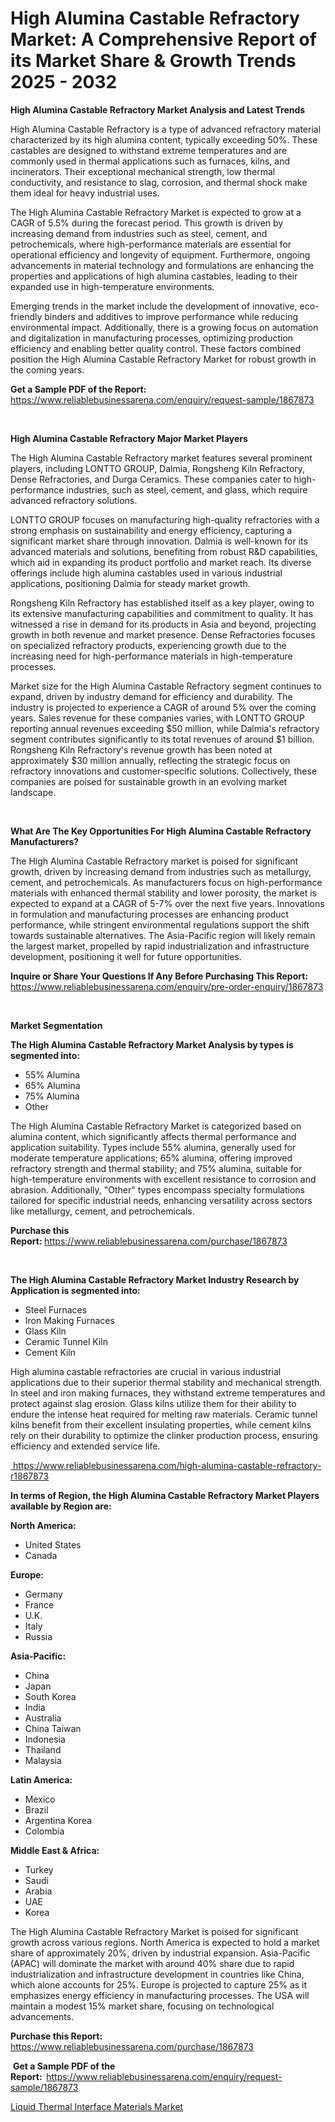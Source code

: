 <p><h1>High Alumina Castable Refractory Market: A Comprehensive Report of its Market Share & Growth Trends 2025 - 2032</h1></p><p><strong>High Alumina Castable Refractory Market Analysis and Latest Trends</strong></p>
<p><p>High Alumina Castable Refractory is a type of advanced refractory material characterized by its high alumina content, typically exceeding 50%. These castables are designed to withstand extreme temperatures and are commonly used in thermal applications such as furnaces, kilns, and incinerators. Their exceptional mechanical strength, low thermal conductivity, and resistance to slag, corrosion, and thermal shock make them ideal for heavy industrial uses.</p><p>The High Alumina Castable Refractory Market is expected to grow at a CAGR of 5.5% during the forecast period. This growth is driven by increasing demand from industries such as steel, cement, and petrochemicals, where high-performance materials are essential for operational efficiency and longevity of equipment. Furthermore, ongoing advancements in material technology and formulations are enhancing the properties and applications of high alumina castables, leading to their expanded use in high-temperature environments.</p><p>Emerging trends in the market include the development of innovative, eco-friendly binders and additives to improve performance while reducing environmental impact. Additionally, there is a growing focus on automation and digitalization in manufacturing processes, optimizing production efficiency and enabling better quality control. These factors combined position the High Alumina Castable Refractory Market for robust growth in the coming years.</p></p>
<p><strong>Get a Sample PDF of the Report:&nbsp;</strong> <a href="https://www.reliablebusinessarena.com/enquiry/request-sample/1867873?utm_campaign=3575&utm_medium=2&utm_source=Github&utm_content=ia&utm_term=01042025&utm_id=high-alumina-castable-refractory">https://www.reliablebusinessarena.com/enquiry/request-sample/1867873</a></p>
<p>&nbsp;</p>
<p><strong>High Alumina Castable Refractory Major Market Players</strong></p>
<p><p>The High Alumina Castable Refractory market features several prominent players, including LONTTO GROUP, Dalmia, Rongsheng Kiln Refractory, Dense Refractories, and Durga Ceramics. These companies cater to high-performance industries, such as steel, cement, and glass, which require advanced refractory solutions.</p><p>LONTTO GROUP focuses on manufacturing high-quality refractories with a strong emphasis on sustainability and energy efficiency, capturing a significant market share through innovation. Dalmia is well-known for its advanced materials and solutions, benefiting from robust R&D capabilities, which aid in expanding its product portfolio and market reach. Its diverse offerings include high alumina castables used in various industrial applications, positioning Dalmia for steady market growth.</p><p>Rongsheng Kiln Refractory has established itself as a key player, owing to its extensive manufacturing capabilities and commitment to quality. It has witnessed a rise in demand for its products in Asia and beyond, projecting growth in both revenue and market presence. Dense Refractories focuses on specialized refractory products, experiencing growth due to the increasing need for high-performance materials in high-temperature processes.</p><p>Market size for the High Alumina Castable Refractory segment continues to expand, driven by industry demand for efficiency and durability. The industry is projected to experience a CAGR of around 5% over the coming years. Sales revenue for these companies varies, with LONTTO GROUP reporting annual revenues exceeding $50 million, while Dalmia's refractory segment contributes significantly to its total revenues of around $1 billion. Rongsheng Kiln Refractory's revenue growth has been noted at approximately $30 million annually, reflecting the strategic focus on refractory innovations and customer-specific solutions. Collectively, these companies are poised for sustainable growth in an evolving market landscape.</p></p>
<p>&nbsp;</p>
<p><strong>What Are The Key Opportunities For High Alumina Castable Refractory Manufacturers?</strong></p>
<p><p>The High Alumina Castable Refractory market is poised for significant growth, driven by increasing demand from industries such as metallurgy, cement, and petrochemicals. As manufacturers focus on high-performance materials with enhanced thermal stability and lower porosity, the market is expected to expand at a CAGR of 5-7% over the next five years. Innovations in formulation and manufacturing processes are enhancing product performance, while stringent environmental regulations support the shift towards sustainable alternatives. The Asia-Pacific region will likely remain the largest market, propelled by rapid industrialization and infrastructure development, positioning it well for future opportunities.</p></p>
<p><strong>Inquire or Share Your Questions If Any Before Purchasing This Report:</strong> <a href="https://www.reliablebusinessarena.com/enquiry/pre-order-enquiry/1867873?utm_campaign=3575&utm_medium=2&utm_source=Github&utm_content=ia&utm_term=01042025&utm_id=high-alumina-castable-refractory">https://www.reliablebusinessarena.com/enquiry/pre-order-enquiry/1867873</a></p>
<p>&nbsp;</p>
<p><strong>Market Segmentation</strong></p>
<p><strong>The High Alumina Castable Refractory Market Analysis by types is segmented into:</strong></p>
<p><ul><li>55% Alumina</li><li>65% Alumina</li><li>75% Alumina</li><li>Other</li></ul></p>
<p><p>The High Alumina Castable Refractory Market is categorized based on alumina content, which significantly affects thermal performance and application suitability. Types include 55% alumina, generally used for moderate temperature applications; 65% alumina, offering improved refractory strength and thermal stability; and 75% alumina, suitable for high-temperature environments with excellent resistance to corrosion and abrasion. Additionally, "Other" types encompass specialty formulations tailored for specific industrial needs, enhancing versatility across sectors like metallurgy, cement, and petrochemicals.</p></p>
<p><strong>Purchase this Report:&nbsp;</strong><a href="https://www.reliablebusinessarena.com/purchase/1867873?utm_campaign=3575&utm_medium=2&utm_source=Github&utm_content=ia&utm_term=01042025&utm_id=high-alumina-castable-refractory">https://www.reliablebusinessarena.com/purchase/1867873</a></p>
<p>&nbsp;</p>
<p><strong>The High Alumina Castable Refractory Market Industry Research by Application is segmented into:</strong></p>
<p><ul><li>Steel Furnaces</li><li>Iron Making Furnaces</li><li>Glass Kiln</li><li>Ceramic Tunnel Kiln</li><li>Cement Kiln</li></ul></p>
<p><p>High alumina castable refractories are crucial in various industrial applications due to their superior thermal stability and mechanical strength. In steel and iron making furnaces, they withstand extreme temperatures and protect against slag erosion. Glass kilns utilize them for their ability to endure the intense heat required for melting raw materials. Ceramic tunnel kilns benefit from their excellent insulating properties, while cement kilns rely on their durability to optimize the clinker production process, ensuring efficiency and extended service life.</p></p>
<p><a href="https://www.reliablebusinessarena.com/high-alumina-castable-refractory-r1867873?utm_campaign=3575&utm_medium=2&utm_source=Github&utm_content=ia&utm_term=01042025&utm_id=high-alumina-castable-refractory">&nbsp;https://www.reliablebusinessarena.com/high-alumina-castable-refractory-r1867873</a></p>
<p><strong>In terms of Region, the High Alumina Castable Refractory Market Players available by Region are:</strong></p>
<p>
    <p> <strong> North America: </strong>
        <ul>
            <li>United States</li>
            <li>Canada</li>
        </ul>
        </p> 
    <p> <strong> Europe: </strong>
        <ul>
            <li>Germany</li>
            <li>France</li>
            <li>U.K.</li>
            <li>Italy</li>
            <li>Russia</li>
        </ul>
        </p> 
    <p> <strong> Asia-Pacific: </strong>
        <ul>
            <li>China</li>
            <li>Japan</li>
            <li>South Korea</li>
            <li>India</li>
            <li>Australia</li>
            <li>China Taiwan</li>
            <li>Indonesia</li>
            <li>Thailand</li>
            <li>Malaysia</li>
        </ul>
        </p> 
    <p> <strong> Latin America: </strong>
        <ul>
            <li>Mexico</li>
            <li>Brazil</li>
            <li>Argentina Korea</li>
            <li>Colombia</li>
        </ul>
        </p> 
    <p> <strong> Middle East & Africa: </strong>
        <ul>
            <li>Turkey</li>
            <li>Saudi</li>
            <li>Arabia</li>
            <li>UAE</li>
            <li>Korea</li>
        </ul>
    </p>
    </p>
<p><p>The High Alumina Castable Refractory Market is poised for significant growth across various regions. North America is expected to hold a market share of approximately 20%, driven by industrial expansion. Asia-Pacific (APAC) will dominate the market with around 40% share due to rapid industrialization and infrastructure development in countries like China, which alone accounts for 25%. Europe is projected to capture 25% as it emphasizes energy efficiency in manufacturing processes. The USA will maintain a modest 15% market share, focusing on technological advancements.</p></p>
<p><strong>Purchase this Report: </strong><a href="https://www.reliablebusinessarena.com/purchase/1867873?utm_campaign=3575&utm_medium=2&utm_source=Github&utm_content=ia&utm_term=01042025&utm_id=high-alumina-castable-refractory">https://www.reliablebusinessarena.com/purchase/1867873</a></p>
<p>&nbsp;<strong>Get a Sample PDF of the Report:&nbsp;&nbsp;</strong><a href="https://www.reliablebusinessarena.com/enquiry/request-sample/1867873?utm_campaign=3575&utm_medium=2&utm_source=Github&utm_content=ia&utm_term=01042025&utm_id=high-alumina-castable-refractory">https://www.reliablebusinessarena.com/enquiry/request-sample/1867873</a></p>
<p><strong></strong></p>
<p><p><a href="https://github.com/oeungcolesh0/Market-Research-Report-List-1/blob/main/liquid-thermal-interface-materials-market.md?utm_campaign=3575&utm_medium=2&utm_source=Github&utm_content=ia&utm_term=01042025&utm_id=high-alumina-castable-refractory">Liquid Thermal Interface Materials Market</a></p></p>